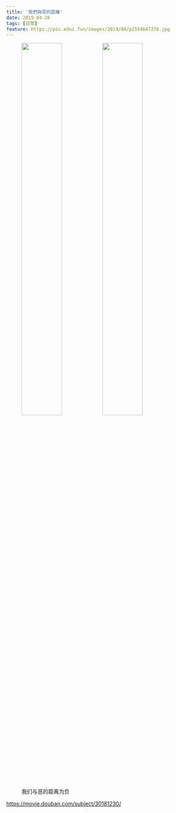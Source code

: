 ```yaml
---
title: '我們與惡的距離'
date: 2019-04-26 
tags: [日常]
feature: https://pic.edui.fun/images/2019/04/p2554647276.jpg
---
```


<figure>
    <img src="https://pic.edui.fun/images/2019/04/p2539805435.jpg" width="50%" /><img src="https://pic.edui.fun/images/2019/04/p2539805408.jpg" width="50%" />
    <figcaption>我们与恶的距离为负</figcaption>
</figure>

<!--more-->

<https://movie.douban.com/subject/30181230/>